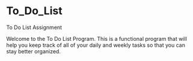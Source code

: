 # To_Do_List
 To Do List Assignment

 Welcome to the To Do List Program. This is a functional program that will help you keep track of all of your daily and weekly tasks so that you can stay better organized. 
 
